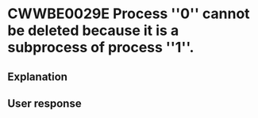 # CWWBE0029E Process ''0'' cannot be deleted because it is a subprocess of process ''1''.

## Explanation

## User response